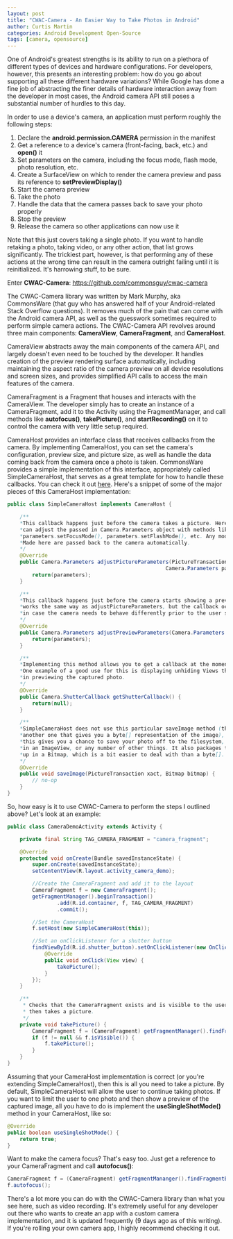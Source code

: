 ```yaml
---
layout: post
title: "CWAC-Camera - An Easier Way to Take Photos in Android"
author: Curtis Martin
categories: Android Development Open-Source
tags: [camera, opensource]
---
```


One of Android's greatest strengths is its ability to run on a plethora of different types of devices and hardware configurations. For developers, however, this presents an interesting problem: how do you go about supporting all these different hardware variations? While Google has done a fine job of abstracting the finer details of hardware interaction away from the developer in most cases, the Android camera API still poses a substantial number of hurdles to this day.<!--more-->

In order to use a device's camera, an application must perform roughly the following steps:

1. Declare the **android.permission.CAMERA** permission in the manifest
2. Get a reference to a device's camera (front-facing, back, etc.) and **open()** it
3. Set parameters on the camera, including the focus mode, flash mode, photo resolution, etc.
4. Create a SurfaceView on which to render the camera preview and pass its reference to **setPreviewDisplay()**
5. Start the camera preview
6. Take the photo
7. Handle the data that the camera passes back to save your photo properly
8. Stop the preview
9. Release the camera so other applications can now use it

Note that this just covers taking a single photo. If you want to handle retaking a photo, taking video, or any other action, that list grows significantly. The trickiest part, however, is that performing any of these actions at the wrong time can result in the camera outright failing until it is reinitialized. It's harrowing stuff, to be sure.

Enter **CWAC-Camera**: https://github.com/commonsguy/cwac-camera

The CWAC-Camera library was written by Mark Murphy, aka CommonsWare (that guy who has answered half of your Android-related Stack Overflow questions). It removes much of the pain that can come with the Android camera API, as well as the guesswork sometimes required to perform simple camera actions. The CWAC-Camera API revolves around three main components: **CameraView**, **CameraFragment**, and **CameraHost**.

CameraView abstracts away the main components of the camera API, and largely doesn't even need to be touched by the developer. It handles creation of the preview rendering surface automatically, including maintaining the aspect ratio of the camera preview on all device resolutions and screen sizes, and provides simplified API calls to access the main features of the camera.

CameraFragment is a Fragment that houses and interacts with the CameraView. The developer simply has to create an instance of a CameraFragment, add it to the Activity using the FragmentManager, and call methods like **autofocus()**, **takePicture()**, and **startRecording()** on it to control the camera with very little setup required.

CameraHost provides an interface class that receives callbacks from the camera. By implementing CameraHost, you can set the camera's configuration, preview size, and picture size, as well as handle the data coming back from the camera once a photo is taken. CommonsWare provides a simple implementation of this interface, appropriately called SimpleCameraHost, that serves as a great template for how to handle these callbacks. You can check it out [here](https://github.com/commonsguy/cwac-camera/blob/master/camera/src/com/commonsware/cwac/camera/SimpleCameraHost.java). Here's a snippet of some of the major pieces of this CameraHost implementation:

```java
public class SimpleCameraHost implements CameraHost {

	/**
	*This callback happens just before the camera takes a picture. Here you
	*can adjust the passed in Camera.Parameters object with methods like
	*parameters.setFocusMode(), parameters.setFlashMode(), etc. Any modifications
	*Made here are passed back to the camera automatically.
	*/
	@Override
  	public Camera.Parameters adjustPictureParameters(PictureTransaction xact,
                                                   Camera.Parameters parameters) {
    	return(parameters);
  	}

	/**
	*This callback happens just before the camera starts showing a preview. This method
	*works the same way as adjustPictureParameters, but the callback occurs earlier
	*in case the camera needs to behave differently prior to the user snapping a picture.
	*/
  	@Override
  	public Camera.Parameters adjustPreviewParameters(Camera.Parameters parameters) {
    	return(parameters);
  	}

	/**
	*Implementing this method allows you to get a callback at the moment a picture is taken.
	*One example of a good use for this is displaying unhiding Views that assist the user
	*in previewing the captured photo.
	*/
	@Override
	public Camera.ShutterCallback getShutterCallback() {
	    return(null);
	}

	/**
	*SimpleCameraHost does not use this particular saveImage method (there's
	*another one that gives you a byte[] representation of the image), but implementing
	*this gives you a chance to save your photo off to the filesystem, display it
	*in an ImageView, or any number of other things. It also packages the photo
	*up in a Bitmap, which is a bit easier to deal with than a byte[].
	*/
	@Override
	public void saveImage(PictureTransaction xact, Bitmap bitmap) {
	  	// no-op
	}
}
```


So, how easy is it to use CWAC-Camera to perform the steps I outlined above? Let's look at an example:

```java
public class CameraDemoActivity extends Activity {

    private final String TAG_CAMERA_FRAGMENT = "camera_fragment";

    @Override
    protected void onCreate(Bundle savedInstanceState) {
        super.onCreate(savedInstanceState);
        setContentView(R.layout.activity_camera_demo);

        //Create the CameraFragment and add it to the layout
        CameraFragment f = new CameraFragment();
        getFragmentManager().beginTransaction()
                .add(R.id.container, f, TAG_CAMERA_FRAGMENT)
                .commit();

        //Set the CameraHost
        f.setHost(new SimpleCameraHost(this));

        //Set an onClickListener for a shutter button
        findViewById(R.id.shutter_button).setOnClickListener(new OnClickListener() {
            @Override
            public void onClick(View view) {
                takePicture();
            }
        });
    }

    /**
     * Checks that the CameraFragment exists and is visible to the user,
     * then takes a picture.
     */
    private void takePicture() {
        CameraFragment f = (CameraFragment) getFragmentManager().findFragmentByTag(TAG_CAMERA_FRAGMENT);
        if (f != null && f.isVisible()) {
            f.takePicture();
        }
    }
}
```

Assuming that your CameraHost implementation is correct (or you're extending SimpleCameraHost), then this is all you need to take a picture. By default, SimpleCameraHost will allow the user to continue taking photos. If you want to limit the user to one photo and then show a preview of the captured image, all you have to do is implement the **useSingleShotMode()** method in your CameraHost, like so:

```java
@Override
public boolean useSingleShotMode() {
	return true;
}
```

Want to make the camera focus? That's easy too. Just get a reference to your CameraFragment and call **autofocus()**:

```java
CameraFragment f = (CameraFragment) getFragmentMananger().findFragmentByTag(TAG_CAMERA_FRAGMENT);
f.autofocus();
```

There's a lot more you can do with the CWAC-Camera library than what you see here, such as video recording. It's extremely useful for any developer out there who wants to create an app with a custom camera implementation, and it is updated frequently (9 days ago as of this writing). If you're rolling your own camera app, I highly recommend checking it out.
